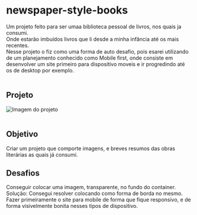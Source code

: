 # newspaper-style-books
Um projeto feito para ser umaa biblioteca pessoal de livros, nos quais ja consumi. 
<br>
Onde estarão imbuídos livros que li desde a minha infância até os mais recentes.
<br>
Nesse projeto o fiz como uma forma de auto desafio, pois esarei utilizando de um planejamento conhecido como Mobile first, onde consiste em desenvolver um site primeiro para dispositivo moveis e ir progredindo até os de desktop por exemplo.
<br>
<br>

## Projeto
<img src="./src/image/bliblioteca-de-livros-pessoal.gif" alt="Imagem do projeto">
<br>
<br>

## Objetivo
Criar um projeto que comporte imagens, e breves resumos das obras literárias as quais já consumi.

## Desafios
Conseguir colocar uma imagem, transparente, no fundo do container. <br> 
Solução: Consegui resolver colocando como forma de borda no mesmo.
<br>
Fazer primeiramente o site para mobile de forma que fique responsivo, e de forma visivelmente bonita nesses tipos de dispositivo.

